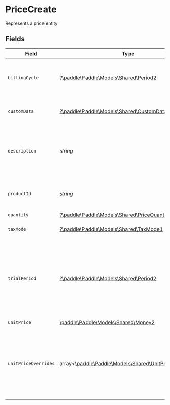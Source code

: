 # PriceCreate

Represents a price entity


## Fields

| Field                                                                                                                                                             | Type                                                                                                                                                              | Required                                                                                                                                                          | Description                                                                                                                                                       |
| ----------------------------------------------------------------------------------------------------------------------------------------------------------------- | ----------------------------------------------------------------------------------------------------------------------------------------------------------------- | ----------------------------------------------------------------------------------------------------------------------------------------------------------------- | ----------------------------------------------------------------------------------------------------------------------------------------------------------------- |
| `billingCycle`                                                                                                                                                    | [?\paddle\Paddle\Models\Shared\Period2](../../models/shared/Period2.md)                                                                                           | :heavy_minus_sign:                                                                                                                                                | How often this price should be charged. `null` if price is non-recurring (one-time).                                                                              |
| `customData`                                                                                                                                                      | [?\paddle\Paddle\Models\Shared\CustomData](../../models/shared/CustomData.md)                                                                                     | :heavy_minus_sign:                                                                                                                                                | Your own structured key-value data.                                                                                                                               |
| `description`                                                                                                                                                     | *string*                                                                                                                                                          | :heavy_check_mark:                                                                                                                                                | Short description for this price. Typically describes how often the related product bills.                                                                        |
| `productId`                                                                                                                                                       | *string*                                                                                                                                                          | :heavy_check_mark:                                                                                                                                                | Paddle ID for the product that this price is for, prefixed with `pro_`.                                                                                           |
| `quantity`                                                                                                                                                        | [?\paddle\Paddle\Models\Shared\PriceQuantity](../../models/shared/PriceQuantity.md)                                                                               | :heavy_minus_sign:                                                                                                                                                | N/A                                                                                                                                                               |
| `taxMode`                                                                                                                                                         | [?\paddle\Paddle\Models\Shared\TaxMode1](../../models/shared/TaxMode1.md)                                                                                         | :heavy_minus_sign:                                                                                                                                                | How tax is calculated for this price.                                                                                                                             |
| `trialPeriod`                                                                                                                                                     | [?\paddle\Paddle\Models\Shared\Period2](../../models/shared/Period2.md)                                                                                           | :heavy_minus_sign:                                                                                                                                                | Trial period for the product related to this price. The billing cycle begins once the trial period is over. `null` for no trial period. Requires `billing_cycle`. |
| `unitPrice`                                                                                                                                                       | [\paddle\Paddle\Models\Shared\Money2](../../models/shared/Money2.md)                                                                                              | :heavy_check_mark:                                                                                                                                                | N/A                                                                                                                                                               |
| `unitPriceOverrides`                                                                                                                                              | array<[\paddle\Paddle\Models\Shared\UnitPriceOverride](../../models/shared/UnitPriceOverride.md)>                                                                 | :heavy_minus_sign:                                                                                                                                                | List of unit price overrides. Use to override the base price with a custom price and currency for a country or group of countries.                                |